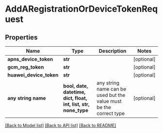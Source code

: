 # AddARegistrationOrDeviceTokenRequest


## Properties
Name | Type | Description | Notes
------------ | ------------- | ------------- | -------------
**apns_device_token** | **str** |  | [optional] 
**gcm_reg_token** | **str** |  | [optional] 
**huawei_device_token** | **str** |  | [optional] 
**any string name** | **bool, date, datetime, dict, float, int, list, str, none_type** | any string name can be used but the value must be the correct type | [optional]

[[Back to Model list]](../README.md#documentation-for-models) [[Back to API list]](../README.md#documentation-for-api-endpoints) [[Back to README]](../README.md)



